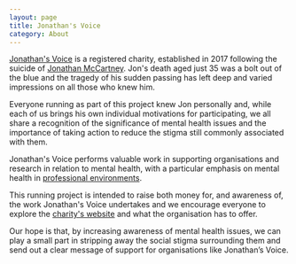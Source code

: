 ```yaml
---
layout: page
title: Jonathan's Voice
category: About
---
```

[Jonathan's Voice](https://jonathansvoice.org.uk/) is a registered charity, established in 2017 following the suicide of [Jonathan McCartney](https://jonathansvoice.org.uk/about-jonathan).  Jon's death aged just 35 was a bolt out of the blue and the tragedy of his sudden passing has left deep and varied impressions on all those who knew him.

Everyone running as part of this project knew Jon personally and, while each of us brings his own individual motivations for participating, we all share a recognition of the significance of mental health issues and the importance of taking action to reduce the stigma still commonly associated with them.

Jonathan's Voice performs valuable work in supporting organisations and research in relation to mental health, with a particular emphasis on mental health in [professional environments](https://jonathansvoice.org.uk/present-initiatives).

This running project is intended to raise both money for, and awareness of, the work Jonathan's Voice undertakes and we encourage everyone to explore the [charity's website](https://jonathansvoice.org.uk/) and what the organisation has to offer.

Our hope is that, by increasing awareness of mental health issues, we can play a small part in stripping away the social stigma surrounding them and send out a clear message of support for organisations like Jonathan’s Voice.
